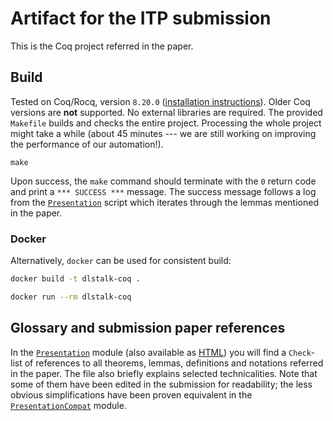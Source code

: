 # Artifact for the ITP submission

This is the Coq project referred in the paper.

## Build

Tested on Coq/Rocq, version `8.20.0` ([installation
instructions](https://rocq-prover.org/releases/8.20.0)). Older Coq versions are
**not** supported. No external libraries are required. The provided `Makefile`
builds and checks the entire project. Processing the whole project might take a
while (about 45 minutes --- we are still working on improving the performance of
our automation!).

```
make
```

Upon success, the `make` command should terminate with the `0` return code and print a
`*** SUCCESS ***` message. The success message follows a log from the
[`Presentation`](theories/Presentation.v) script which iterates through the
lemmas mentioned in the paper.

### Docker

Alternatively, `docker` can be used for consistent build:

```bash
docker build -t dlstalk-coq .

docker run --rm dlstalk-coq
```

## Glossary and submission paper references

In the [`Presentation`](theories/Presentation.v) module (also available as
[HTML](html/DlStalk.Presentation.html)) you will find a `Check`-list of
references to all theorems, lemmas, definitions and notations referred in the
paper. The file also briefly explains selected technicalities. Note that some of
them have been edited in the submission for readability; the less obvious
simplifications have been proven equivalent in the
[`PresentationCompat`](theories/PresentationCompat.v) module.


